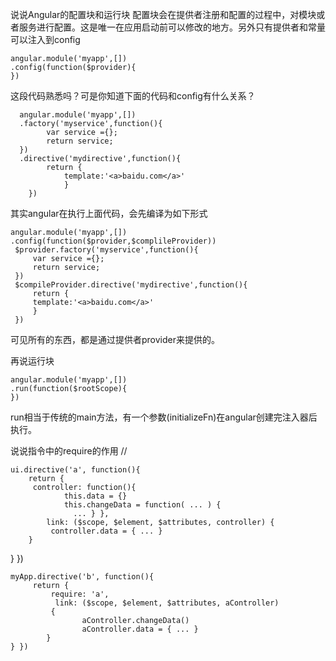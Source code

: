 说说Angular的配置块和运行块
配置块会在提供者注册和配置的过程中，对模块或者服务进行配置。这是唯一在应用启动前可以修改的地方。另外只有提供者和常量可以注入到config
    
    angular.module('myapp',[])
    .config(function($provider){
    })
这段代码熟悉吗？可是你知道下面的代码和config有什么关系？

      angular.module('myapp',[])
      .factory('myservice',function(){
            var service ={};
            return service;
      })
      .directive('mydirective',function(){
            return {
                template:'<a>baidu.com</a>'
                }
        })
其实angular在执行上面代码，会先编译为如下形式

    angular.module('myapp',[])
    .config(function($provider,$complileProvider))
     $provider.factory('myservice',function(){
         var service ={};
         return service;
     })
     $compileProvider.directive('mydirective',function(){
         return {
         template:'<a>baidu.com</a>'
         }
     })
可见所有的东西，都是通过提供者provider来提供的。

再说运行块

    angular.module('myapp',[])
    .run(function($rootScope){
    })

run相当于传统的main方法，有一个参数(initializeFn)在angular创建完注入器后执行。

说说指令中的require的作用
// <div a b></div> 

    ui.directive('a', function(){ 
        return {
         controller: function(){ 
                this.data = {} 
                this.changeData = function( ... ) {
                  ... } }, 
            link: ($scope, $element, $attributes, controller) {
             controller.data = { ... } 
        } 
   } }) 

    myApp.directive('b', function(){
         return { 
             require: 'a', 
              link: ($scope, $element, $attributes, aController)
             {
                    aController.changeData() 
                    aController.data = { ... } 
            } 
    } })

